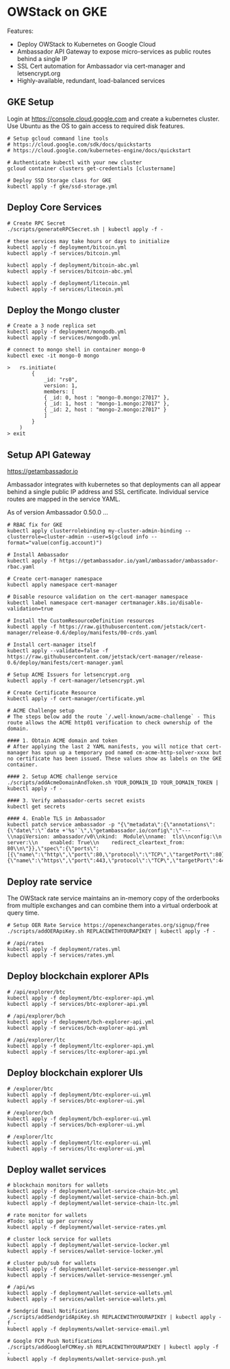 # OWStack on GKE

Features:
- Deploy OWStack to Kubernetes on Google Cloud
- Ambassador API Gateway to expose micro-services as public routes behind a single IP
- SSL Cert automation for Ambassador via cert-manager and letsencrypt.org
- Highly-available, redundant, load-balanced services

## GKE Setup

Login at https://console.cloud.google.com and create a kubernetes cluster. Use Ubuntu as the OS to gain access to required disk features.
```
# Setup gcloud command line tools
# https://cloud.google.com/sdk/docs/quickstarts
# https://cloud.google.com/kubernetes-engine/docs/quickstart

# Authenticate kubectl with your new cluster
gcloud container clusters get-credentials [clustername]

# Deploy SSD Storage class for GKE
kubectl apply -f gke/ssd-storage.yml
```

## Deploy Core Services
```
# Create RPC Secret
./scripts/generateRPCSecret.sh | kubectl apply -f -

# these services may take hours or days to initialize
kubectl apply -f deployment/bitcoin.yml
kubectl apply -f services/bitcoin.yml

kubectl apply -f deployment/bitcoin-abc.yml
kubectl apply -f services/bitcoin-abc.yml

kubectl apply -f deployment/litecoin.yml
kubectl apply -f services/litecoin.yml
```

## Deploy the Mongo cluster
```
# Create a 3 node replica set
kubectl apply -f deployment/mongodb.yml
kubectl apply -f services/mongodb.yml

# connect to mongo shell in container mongo-0
kubectl exec -it mongo-0 mongo

>   rs.initiate(
        {
            _id: "rs0",
            version: 1,
            members: [
            { _id: 0, host : "mongo-0.mongo:27017" },
            { _id: 1, host : "mongo-1.mongo:27017" },
            { _id: 2, host : "mongo-2.mongo:27017" }
            ]
        }
    )
> exit
```

## Setup API Gateway

https://getambassador.io

Ambassador integrates with kubernetes so that deployments can all appear behind a single public IP address and SSL certificate. Individual service routes are mapped in the service YAML.

As of version Ambassador 0.50.0 ...

```
# RBAC fix for GKE
kubectl apply clusterrolebinding my-cluster-admin-binding --clusterrole=cluster-admin --user=$(gcloud info --format="value(config.account)")

# Install Ambassador
kubectl apply -f https://getambassador.io/yaml/ambassador/ambassador-rbac.yaml

# Create cert-manager namespace
kubectl apply namespace cert-manager

# Disable resource validation on the cert-manager namespace
kubectl label namespace cert-manager certmanager.k8s.io/disable-validation=true

# Install the CustomResourceDefinition resources
kubectl apply -f https://raw.githubusercontent.com/jetstack/cert-manager/release-0.6/deploy/manifests/00-crds.yaml

# Install cert-manager itself
kubectl apply --validate=false -f https://raw.githubusercontent.com/jetstack/cert-manager/release-0.6/deploy/manifests/cert-manager.yaml

# Setup ACME Issuers for letsencrypt.org
kubectl apply -f cert-manager/letsencrypt.yml

# Create Certificate Resource
kubectl apply -f cert-manager/certificate.yml

# ACME Challenge setup
# The steps below add the route `/.well-known/acme-challenge` - This route allows the ACME http01 verification to check ownership of the domain.

#### 1. Obtain ACME domain and token
# After applying the last 2 YAML manifests, you will notice that cert-manager has spun up a temporary pod named cm-acme-http-solver-xxxx but no certificate has been issued. These values show as labels on the GKE container.

#### 2. Setup ACME challenge service
./scripts/addAcmeDomainAndToken.sh YOUR_DOMAIN_ID YOUR_DOMAIN_TOKEN | kubectl apply -f -

#### 3. Verify ambassador-certs secret exists
kubectl get secrets

#### 4. Enable TLS in Ambassador
kubectl patch service ambassador -p "{\"metadata\":{\"annotations\":{\"date\":\"`date +'%s'`\",\"getambassador.io/config\":\"---\\napiVersion: ambassador/v0\\nkind:  Module\\nname:  tls\\nconfig:\\n  server:\\n    enabled: True\\n    redirect_cleartext_from: 80\\n\"}},\"spec\":{\"ports\":[{\"name\":\"http\",\"port\":80,\"protocol\":\"TCP\",\"targetPort\":80},{\"name\":\"https\",\"port\":443,\"protocol\":\"TCP\",\"targetPort\":443}]}}"
```

## Deploy rate service
The OWStack rate service maintains an in-memory copy of the orderbooks from multiple exchanges and can combine them into a virtual orderbook at query time.

```
# Setup OER Rate Service https://openexchangerates.org/signup/free
./scripts/addOERApiKey.sh REPLACEWITHYOURAPIKEY | kubectl apply -f -

# /api/rates
kubectl apply -f deployment/rates.yml
kubectl apply -f services/rates.yml
```

## Deploy blockchain explorer APIs
```
# /api/explorer/btc
kubectl apply -f deployment/btc-explorer-api.yml
kubectl apply -f services/btc-explorer-api.yml

# /api/explorer/bch
kubectl apply -f deployment/bch-explorer-api.yml
kubectl apply -f services/bch-explorer-api.yml

# /api/explorer/ltc
kubectl apply -f deployment/ltc-explorer-api.yml
kubectl apply -f services/ltc-explorer-api.yml
```

## Deploy blockchain explorer UIs
```
# /explorer/btc
kubectl apply -f deployment/btc-explorer-ui.yml
kubectl apply -f services/btc-explorer-ui.yml

# /explorer/bch
kubectl apply -f deployment/bch-explorer-ui.yml
kubectl apply -f services/bch-explorer-ui.yml

# /explorer/ltc
kubectl apply -f deployment/ltc-explorer-ui.yml
kubectl apply -f services/ltc-explorer-ui.yml
```

## Deploy wallet services

```
# blockchain monitors for wallets
kubectl apply -f deployment/wallet-service-chain-btc.yml
kubectl apply -f deployment/wallet-service-chain-bch.yml
kubectl apply -f deployment/wallet-service-chain-ltc.yml

# rate monitor for wallets
#Todo: split up per currency
kubectl apply -f deployment/wallet-service-rates.yml

# cluster lock service for wallets
kubectl apply -f deployment/wallet-service-locker.yml
kubectl apply -f services/wallet-service-locker.yml

# cluster pub/sub for wallets
kubectl apply -f deployment/wallet-service-messenger.yml
kubectl apply -f services/wallet-service-messenger.yml

# /api/ws
kubectl apply -f deployment/wallet-service-wallets.yml
kubectl apply -f services/wallet-service-wallets.yml

# Sendgrid Email Notifications
./scripts/addSendgridApiKey.sh REPLACEWITHYOURAPIKEY | kubectl apply -f -
kubectl apply -f deployments/wallet-service-email.yml

# Google FCM Push Notifications
./scripts/addGoogleFCMKey.sh REPLACEWITHYOURAPIKEY | kubectl apply -f -
kubectl apply -f deployments/wallet-service-push.yml
```
